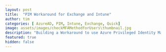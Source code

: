 ```yaml
---
layout: post
title:  "PIM Workaround for Exchange and Intune"
author: tim
categories: [ AzureAD, PIM, Intune, Exchange, Quick]
image: assets/images/checkMFAMethodforUsers\thumbnail.jpg
description: "Building a Workaround to use Azure Privileged Identity Management for Role outside of AzureAD Role System"
featured: true
hidden: false
---
```


# 